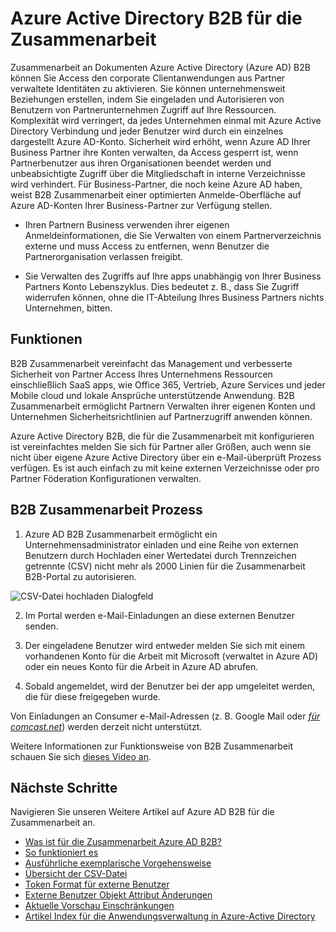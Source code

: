 <properties
   pageTitle="Zusammenarbeit an Dokumenten Azure Active Directory B2B | Microsoft Azure"
   description="Azure Active Directory B2B Zusammenarbeit ermöglicht Business Partner für den Zugriff auf Ihre corporate Applikationen Konto mit allen ihren Benutzern durch eine einzelne Azure AD dargestellt werden"
   services="active-directory"
   documentationCenter=""
   authors="curtand"
   manager="femila"
   editor=""/>

<tags
   ms.service="active-directory"
   ms.devlang="na"
   ms.topic="article"
   ms.tgt_pltfrm="na"
   ms.workload="identity"
   ms.date="08/23/2016"
   ms.author="curtand"/>

# <a name="azure-active-directory-b2b-collaboration"></a>Azure Active Directory B2B für die Zusammenarbeit

Zusammenarbeit an Dokumenten Azure Active Directory (Azure AD) B2B können Sie Access den corporate Clientanwendungen aus Partner verwaltete Identitäten zu aktivieren. Sie können unternehmensweit Beziehungen erstellen, indem Sie eingeladen und Autorisieren von Benutzern von Partnerunternehmen Zugriff auf Ihre Ressourcen. Komplexität wird verringert, da jedes Unternehmen einmal mit Azure Active Directory Verbindung und jeder Benutzer wird durch ein einzelnes dargestellt Azure AD-Konto. Sicherheit wird erhöht, wenn Azure AD Ihrer Business Partner ihre Konten verwalten, da Access gesperrt ist, wenn Partnerbenutzer aus ihren Organisationen beendet werden und unbeabsichtigte Zugriff über die Mitgliedschaft in interne Verzeichnisse wird verhindert. Für Business-Partner, die noch keine Azure AD haben, weist B2B Zusammenarbeit einer optimierten Anmelde-Oberfläche auf Azure AD-Konten Ihrer Business-Partner zur Verfügung stellen.

-   Ihren Partnern Business verwenden ihrer eigenen Anmeldeinformationen, die Sie Verwalten von einem Partnerverzeichnis externe und muss Access zu entfernen, wenn Benutzer die Partnerorganisation verlassen freigibt.

-   Sie Verwalten des Zugriffs auf Ihre apps unabhängig von Ihrer Business Partners Konto Lebenszyklus. Dies bedeutet z. B., dass Sie Zugriff widerrufen können, ohne die IT-Abteilung Ihres Business Partners nichts Unternehmen, bitten.

## <a name="capabilities"></a>Funktionen

B2B Zusammenarbeit vereinfacht das Management und verbesserte Sicherheit von Partner Access Ihres Unternehmens Ressourcen einschließlich SaaS apps, wie Office 365, Vertrieb, Azure Services und jeder Mobile cloud und lokale Ansprüche unterstützende Anwendung. B2B Zusammenarbeit ermöglicht Partnern Verwalten ihrer eigenen Konten und Unternehmen Sicherheitsrichtlinien auf Partnerzugriff anwenden können.

Azure Active Directory B2B, die für die Zusammenarbeit mit konfigurieren ist vereinfachtes melden Sie sich für Partner aller Größen, auch wenn sie nicht über eigene Azure Active Directory über ein e-Mail-überprüft Prozess verfügen. Es ist auch einfach zu mit keine externen Verzeichnisse oder pro Partner Föderation Konfigurationen verwalten.

## <a name="b2b-collaboration-process"></a>B2B Zusammenarbeit Prozess

1. Azure AD B2B Zusammenarbeit ermöglicht ein Unternehmensadministrator einladen und eine Reihe von externen Benutzern durch Hochladen einer Wertedatei durch Trennzeichen getrennte (CSV) nicht mehr als 2000 Linien für die Zusammenarbeit B2B-Portal zu autorisieren.

  ![CSV-Datei hochladen Dialogfeld](./media/active-directory-b2b-collaboration-overview/upload-csv.png)

2. Im Portal werden e-Mail-Einladungen an diese externen Benutzer senden.

3. Der eingeladene Benutzer wird entweder melden Sie sich mit einem vorhandenen Konto für die Arbeit mit Microsoft (verwaltet in Azure AD) oder ein neues Konto für die Arbeit in Azure AD abrufen.

4. Sobald angemeldet, wird der Benutzer bei der app umgeleitet werden, die für diese freigegeben wurde.

Von Einladungen an Consumer e-Mail-Adressen (z. B. Google Mail oder [*für comcast.net*](http://comcast.net/)) werden derzeit nicht unterstützt.

Weitere Informationen zur Funktionsweise von B2B Zusammenarbeit schauen Sie sich [dieses Video an](http://aka.ms/aadshowb2b).

## <a name="next-steps"></a>Nächste Schritte
Navigieren Sie unseren Weitere Artikel auf Azure AD B2B für die Zusammenarbeit an.

- [Was ist für die Zusammenarbeit Azure AD B2B?](active-directory-b2b-what-is-azure-ad-b2b.md)
- [So funktioniert es](active-directory-b2b-how-it-works.md)
- [Ausführliche exemplarische Vorgehensweise](active-directory-b2b-detailed-walkthrough.md)
- [Übersicht der CSV-Datei](active-directory-b2b-references-csv-file-format.md)
- [Token Format für externe Benutzer](active-directory-b2b-references-external-user-token-format.md)
- [Externe Benutzer Objekt Attribut Änderungen](active-directory-b2b-references-external-user-object-attribute-changes.md)
- [Aktuelle Vorschau Einschränkungen](active-directory-b2b-current-preview-limitations.md)
- [Artikel Index für die Anwendungsverwaltung in Azure-Active Directory](active-directory-apps-index.md)
